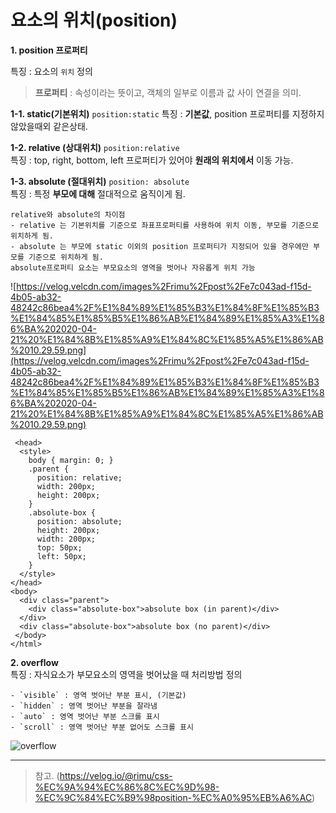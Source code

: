 # **요소의 위치(position)**


**1.  position 프로퍼티**   

특징 : 요소의 `위치` 정의   
> **프로퍼티** : 속성이라는 뜻이고, 객체의 일부로 이름과 값 사이 연결을 의미.

**1-1. static(기본위치)**
     `position:static`
    특징 : **기본값**, position 프로퍼티를 지정하지 않았을때외 같은상태.

**1-2. relative (상대위치)**
    `position:relative`  
    특징 : top, right, bottom, left 프로퍼티가 있어야 **원래의 위치에서** 이동 가능.

**1-3. absolute (절대위치)**
    `position: absolute`   
    특징 : 특정 **부모에 대해** 절대적으로 움직이게 됨.

    relative와 absolute의 차이점
    - relative 는 기본위치를 기준으로 좌표프로퍼티를 사용하여 위치 이동, 부모를 기준으로 위치하게 됨.
    - absolute 는 부모에 static 이외의 position 프로퍼티가 지정되어 있을 경우에만 부모를 기준으로 위치하게 됨. 
    absolute프로퍼티 요소는 부모요소의 영역을 벗어나 자유롭게 위치 가능

![https://velog.velcdn.com/images%2Frimu%2Fpost%2Fe7c043ad-f15d-4b05-ab32-48242c86bea4%2F%E1%84%89%E1%85%B3%E1%84%8F%E1%85%B3%E1%84%85%E1%85%B5%E1%86%AB%E1%84%89%E1%85%A3%E1%86%BA%202020-04-21%20%E1%84%8B%E1%85%A9%E1%84%8C%E1%85%A5%E1%86%AB%2010.29.59.png](https://velog.velcdn.com/images%2Frimu%2Fpost%2Fe7c043ad-f15d-4b05-ab32-48242c86bea4%2F%E1%84%89%E1%85%B3%E1%84%8F%E1%85%B3%E1%84%85%E1%85%B5%E1%86%AB%E1%84%89%E1%85%A3%E1%86%BA%202020-04-21%20%E1%84%8B%E1%85%A9%E1%84%8C%E1%85%A5%E1%86%AB%2010.29.59.png)

```<html>
 <head>
  <style>
    body { margin: 0; }
    .parent {
      position: relative;
      width: 200px;
      height: 200px;
    }
    .absolute-box {
      position: absolute;
      height: 200px; 
      width: 200px;
      top: 50px; 
      left: 50px;
    }
  </style>
</head>
<body>
  <div class="parent">
    <div class="absolute-box">absolute box (in parent)</div>
  </div>
  <div class="absolute-box">absolute box (no parent)</div>
 </body>
</html>
```   


**2. overflow**   
특징 : 자식요소가 부모요소의 영역을 벗어났을 때 처리방법 정의

    - `visible` : 영역 벗어난 부분 표시, (기본값)
    - `hidden` : 영역 벗어난 부분을 잘라냄
    - `auto` : 영역 벗어난 부분 스크롤 표시
    - `scroll` : 영역 벗어난 부분 없어도 스크롤 표시

![overflow](https://velog.velcdn.com/images%2Frimu%2Fpost%2Fc7dbc158-1eaa-42ef-904c-4c189b2af701%2F%E1%84%89%E1%85%B3%E1%84%8F%E1%85%B3%E1%84%85%E1%85%B5%E1%86%AB%E1%84%89%E1%85%A3%E1%86%BA%202020-04-21%20%E1%84%8B%E1%85%A9%E1%84%8C%E1%85%A5%E1%86%AB%2010.54.53.png)

***
> 참고. (https://velog.io/@rimu/css-%EC%9A%94%EC%86%8C%EC%9D%98-%EC%9C%84%EC%B9%98position-%EC%A0%95%EB%A6%AC)

    
    
    

